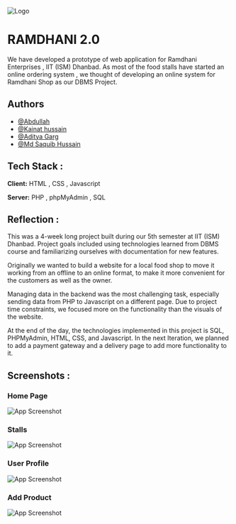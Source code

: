 
![Logo](https://i.postimg.cc/MT2B2xgn/rd-logo-02.png)


# RAMDHANI 2.0

We have developed a prototype of web application for Ramdhani Enterprises , IIT (ISM) Dhanbad. As most of the food stalls have started an online ordering system , we thought of developing an online system for Ramdhani Shop as our DBMS Project.


## Authors

- [@Abdullah](https://github.com/chef-of-mint)
- [@Kainat hussain](https://github.com/mk-hussain)
- [@Aditya Garg](https://github.com/adgarg2863)
- [@Md Saquib Hussain](https://github.com/mdhussain-28)


## Tech Stack :

**Client:** HTML , CSS , Javascript

**Server:** PHP , phpMyAdmin , SQL


## Reflection :
This was a 4-week long project built during our 5th semester at IIT (ISM) Dhanbad. Project goals included using technologies learned from DBMS course and familiarizing ourselves with documentation for new features.

Originally we wanted to build a website for a local food shop to move it working from an offline to an online format, to make it more convenient for the customers as well as the owner.

Managing data in the backend was the most challenging task, especially sending data from PHP to Javascript on a different page. Due to project time constraints, we focused more on the functionality than the visuals of the website.

At the end of the day, the technologies implemented in this project is SQL, PHPMyAdmin, HTML, CSS, and Javascript. In the next Iteration, we planned to add a payment gateway and a delivery page to add more functionality to it.
## Screenshots :

### Home Page
![App Screenshot](https://i.postimg.cc/WbNRtpfZ/Screenshot-3.png)
###  Stalls
![App Screenshot](https://i.postimg.cc/vZKCPr87/Screenshot-4.png)
### User Profile
![App Screenshot](https://i.postimg.cc/zfR64y3s/Screenshot-5.png)
### Add Product 
![App Screenshot](https://i.postimg.cc/13XLcCS5/Screenshot-6.png)








